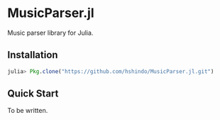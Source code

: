 # MusicParser.jl
Music parser library for Julia.

## Installation
```julia
julia> Pkg.clone("https://github.com/hshindo/MusicParser.jl.git")
```

## Quick Start
To be written.
